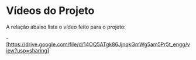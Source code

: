 # Vídeos do Projeto
A relação abaixo lista o vídeo feito para o projeto:

-[https://drive.google.com/file/d/14OQ5ATgk86JjnqkGmWg5am5Pr5t_engg/view?usp=sharing]
